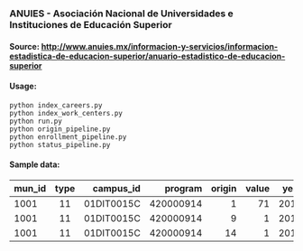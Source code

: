### ANUIES - Asociación Nacional de Universidades e Instituciones de Educación Superior

#### Source: http://www.anuies.mx/informacion-y-servicios/informacion-estadistica-de-educacion-superior/anuario-estadistico-de-educacion-superior

#### Usage:
`python index_careers.py` \
`python index_work_centers.py` \
`python run.py` \
`python origin_pipeline.py` \
`python enrollment_pipeline.py` \
`python status_pipeline.py`

#### Sample data:
| mun_id | type | campus_id | program | origin | value | year |
| :------------- | :----------: | -----------: | -----------: | -----------: | -----------: |  -----------: | 
| 1001 | 11 | 01DIT0015C | 420000914 | 1 | 71 | 2017 |
| 1001 | 11 | 01DIT0015C | 420000914 | 9 | 1 | 2017 |
| 1001 | 11 | 01DIT0015C | 420000914 | 14 | 1 | 2017 |
